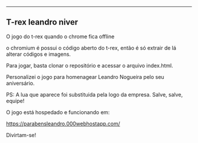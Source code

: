 ---------------------------------
T-rex leandro niver
---------------------------------

O jogo do t-rex quando o chrome fica offline

o chromium é possui o código aberto do t-rex, então é só extrair de lá alterar códigos e imagens.

Para jogar, basta clonar o repositório e acessar o arquivo index.html.

Personalizei o jogo para homenagear Leandro Nogueira pelo seu aniversário.

PS: A lua que aparece foi substituida pela logo da empresa. Salve, salve, equipe!

O jogo está hospedado e funcionando em:

https://parabensleandro.000webhostapp.com/

Divirtam-se!
